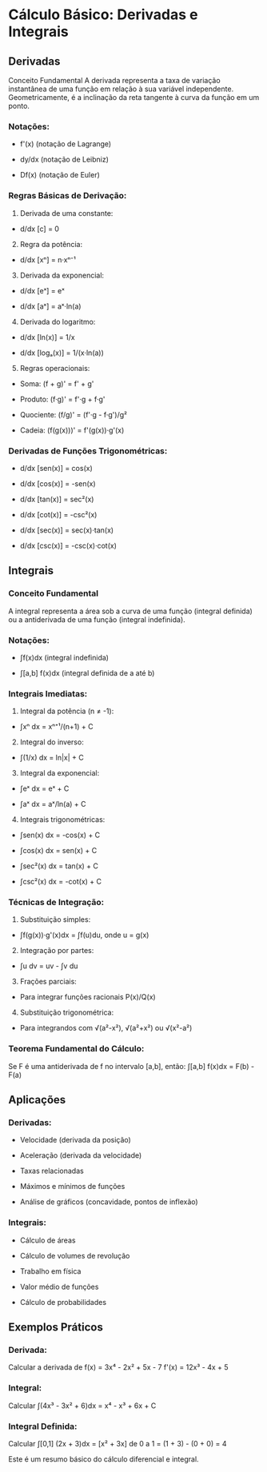 # Cálculo Básico: Derivadas e Integrais
## Derivadas
Conceito Fundamental
A derivada representa a taxa de variação instantânea de uma função em relação à sua variável independente. Geometricamente, é a inclinação da reta tangente à curva da função em um ponto.

### Notações:
- f'(x) (notação de Lagrange)

- dy/dx (notação de Leibniz)

- Df(x) (notação de Euler)

### Regras Básicas de Derivação:
1. Derivada de uma constante:

- d/dx [c] = 0

2. Regra da potência:

- d/dx [xⁿ] = n·xⁿ⁻¹

3. Derivada da exponencial:

- d/dx [eˣ] = eˣ

- d/dx [aˣ] = aˣ·ln(a)

4. Derivada do logaritmo:

- d/dx [ln(x)] = 1/x

- d/dx [logₐ(x)] = 1/(x·ln(a))

5. Regras operacionais:

- Soma: (f + g)' = f' + g'

- Produto: (f·g)' = f'·g + f·g'

- Quociente: (f/g)' = (f'·g - f·g')/g²

- Cadeia: (f(g(x)))' = f'(g(x))·g'(x)

### Derivadas de Funções Trigonométricas:
- d/dx [sen(x)] = cos(x)

- d/dx [cos(x)] = -sen(x)

- d/dx [tan(x)] = sec²(x)

- d/dx [cot(x)] = -csc²(x)

- d/dx [sec(x)] = sec(x)·tan(x)

- d/dx [csc(x)] = -csc(x)·cot(x)

## Integrais
### Conceito Fundamental
A integral representa a área sob a curva de uma função (integral definida) ou a antiderivada de uma função (integral indefinida).

### Notações:
- ∫f(x)dx (integral indefinida)

- ∫[a,b] f(x)dx (integral definida de a até b)

### Integrais Imediatas:
1. Integral da potência (n ≠ -1):

- ∫xⁿ dx = xⁿ⁺¹/(n+1) + C

2. Integral do inverso:

- ∫(1/x) dx = ln|x| + C

3. Integral da exponencial:

- ∫eˣ dx = eˣ + C

- ∫aˣ dx = aˣ/ln(a) + C

4. Integrais trigonométricas:

- ∫sen(x) dx = -cos(x) + C

- ∫cos(x) dx = sen(x) + C

- ∫sec²(x) dx = tan(x) + C

- ∫csc²(x) dx = -cot(x) + C

### Técnicas de Integração:
1. Substituição simples:

- ∫f(g(x))·g'(x)dx = ∫f(u)du, onde u = g(x)

2. Integração por partes:

- ∫u dv = uv - ∫v du

3. Frações parciais:

- Para integrar funções racionais P(x)/Q(x)

4. Substituição trigonométrica:

- Para integrandos com √(a²-x²), √(a²+x²) ou √(x²-a²)

### Teorema Fundamental do Cálculo:
Se F é uma antiderivada de f no intervalo [a,b], então:
∫[a,b] f(x)dx = F(b) - F(a)

## Aplicações
### Derivadas:
- Velocidade (derivada da posição)

- Aceleração (derivada da velocidade)

- Taxas relacionadas

- Máximos e mínimos de funções

- Análise de gráficos (concavidade, pontos de inflexão)

### Integrais:
- Cálculo de áreas

- Cálculo de volumes de revolução

- Trabalho em física

- Valor médio de funções

- Cálculo de probabilidades

## Exemplos Práticos
### Derivada:
Calcular a derivada de f(x) = 3x⁴ - 2x² + 5x - 7
f'(x) = 12x³ - 4x + 5

### Integral:
Calcular ∫(4x³ - 3x² + 6)dx
= x⁴ - x³ + 6x + C

### Integral Definida:
Calcular ∫[0,1] (2x + 3)dx
= [x² + 3x] de 0 a 1 = (1 + 3) - (0 + 0) = 4

Este é um resumo básico do cálculo diferencial e integral.
